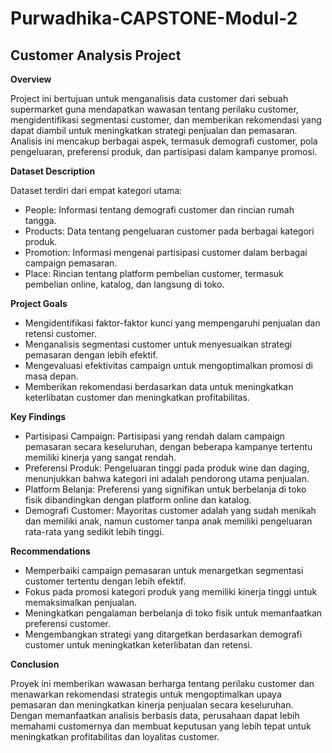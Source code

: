 # Purwadhika-CAPSTONE-Modul-2
## Customer Analysis Project

**Overview**

Project ini bertujuan untuk menganalisis data customer dari sebuah supermarket guna mendapatkan wawasan tentang perilaku customer, mengidentifikasi segmentasi customer, dan memberikan rekomendasi yang dapat diambil untuk meningkatkan strategi penjualan dan pemasaran. Analisis ini mencakup berbagai aspek, termasuk demografi customer, pola pengeluaran, preferensi produk, dan partisipasi dalam kampanye promosi.

**Dataset Description**

Dataset terdiri dari empat kategori utama:
- People: Informasi tentang demografi customer dan rincian rumah tangga.
- Products: Data tentang pengeluaran customer pada berbagai kategori produk.
- Promotion: Informasi mengenai partisipasi customer dalam berbagai campaign pemasaran.
- Place: Rincian tentang platform pembelian customer, termasuk pembelian online, katalog, dan langsung di toko.

**Project Goals**

- Mengidentifikasi faktor-faktor kunci yang mempengaruhi penjualan dan retensi customer.
- Menganalisis segmentasi customer untuk menyesuaikan strategi pemasaran dengan lebih efektif.
- Mengevaluasi efektivitas campaign untuk mengoptimalkan promosi di masa depan.
- Memberikan rekomendasi berdasarkan data untuk meningkatkan keterlibatan customer dan meningkatkan profitabilitas.

**Key Findings**

- Partisipasi Campaign: Partisipasi yang rendah dalam campaign pemasaran secara keseluruhan, dengan beberapa kampanye tertentu memiliki kinerja yang sangat rendah.
- Preferensi Produk: Pengeluaran tinggi pada produk wine dan daging, menunjukkan bahwa kategori ini adalah pendorong utama penjualan.
- Platform Belanja: Preferensi yang signifikan untuk berbelanja di toko fisik dibandingkan dengan platform online dan katalog.
- Demografi Customer: Mayoritas customer adalah yang sudah menikah dan memiliki anak, namun customer tanpa anak memiliki pengeluaran rata-rata yang sedikit lebih tinggi.

**Recommendations**

- Memperbaiki campaign pemasaran untuk menargetkan segmentasi customer tertentu dengan lebih efektif.
- Fokus pada promosi kategori produk yang memiliki kinerja tinggi untuk memaksimalkan penjualan.
- Meningkatkan pengalaman berbelanja di toko fisik untuk memanfaatkan preferensi customer.
- Mengembangkan strategi yang ditargetkan berdasarkan demografi customer untuk meningkatkan keterlibatan dan retensi.

**Conclusion**

Proyek ini memberikan wawasan berharga tentang perilaku customer dan menawarkan rekomendasi strategis untuk mengoptimalkan upaya pemasaran dan meningkatkan kinerja penjualan secara keseluruhan. Dengan memanfaatkan analisis berbasis data, perusahaan dapat lebih memahami customernya dan membuat keputusan yang lebih tepat untuk meningkatkan profitabilitas dan loyalitas customer.
